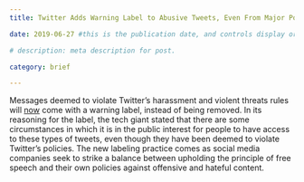 ```yaml
---
title: Twitter Adds Warning Label to Abusive Tweets, Even From Major Political Figures

date: 2019-06-27 #this is the publication date, and controls display order.

# description: meta description for post.

category: brief

---
```


Messages deemed to violate Twitter’s harassment and violent threats rules will [now][link] come with a warning label, instead of being removed. In its reasoning for the label, the tech giant stated that there are some circumstances in which it is in the public interest for people to have access to these types of tweets, even though they have been deemed to violate Twitter’s policies. The new labeling practice comes as social media companies seek to strike a balance between upholding the principle of free speech and their own policies against offensive and hateful content.

[link]: https://www.nytimes.com/2019/06/27/technology/twitter-politicans-labels-abuse.html?searchResultPosition=1
